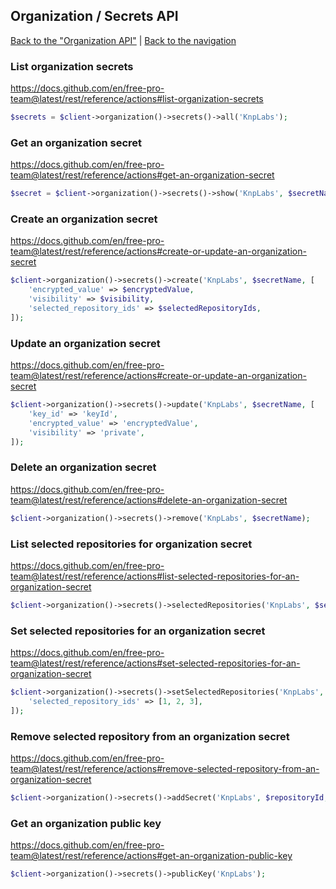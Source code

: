 ## Organization / Secrets API
[Back to the "Organization API"](../organization.md) | [Back to the navigation](../README.md)

### List organization secrets

https://docs.github.com/en/free-pro-team@latest/rest/reference/actions#list-organization-secrets

```php
$secrets = $client->organization()->secrets()->all('KnpLabs');
```

### Get an organization secret

https://docs.github.com/en/free-pro-team@latest/rest/reference/actions#get-an-organization-secret

```php
$secret = $client->organization()->secrets()->show('KnpLabs', $secretName);
```

### Create an organization secret

https://docs.github.com/en/free-pro-team@latest/rest/reference/actions#create-or-update-an-organization-secret

```php
$client->organization()->secrets()->create('KnpLabs', $secretName, [
    'encrypted_value' => $encryptedValue,
    'visibility' => $visibility,
    'selected_repository_ids' => $selectedRepositoryIds,
]);
```

### Update an organization secret

https://docs.github.com/en/free-pro-team@latest/rest/reference/actions#create-or-update-an-organization-secret

```php
$client->organization()->secrets()->update('KnpLabs', $secretName, [
    'key_id' => 'keyId',
    'encrypted_value' => 'encryptedValue',
    'visibility' => 'private',
]);
```

### Delete an organization secret

https://docs.github.com/en/free-pro-team@latest/rest/reference/actions#delete-an-organization-secret

```php
$client->organization()->secrets()->remove('KnpLabs', $secretName);
```

### List selected repositories for organization secret

https://docs.github.com/en/free-pro-team@latest/rest/reference/actions#list-selected-repositories-for-an-organization-secret

```php
$client->organization()->secrets()->selectedRepositories('KnpLabs', $secretName);
```

### Set selected repositories for an organization secret

https://docs.github.com/en/free-pro-team@latest/rest/reference/actions#set-selected-repositories-for-an-organization-secret

```php
$client->organization()->secrets()->setSelectedRepositories('KnpLabs', 'secretName', [
    'selected_repository_ids' => [1, 2, 3],
]);
```

### Remove selected repository from an organization secret

https://docs.github.com/en/free-pro-team@latest/rest/reference/actions#remove-selected-repository-from-an-organization-secret

```php
$client->organization()->secrets()->addSecret('KnpLabs', $repositoryId, $secretName);
```

### Get an organization public key

https://docs.github.com/en/free-pro-team@latest/rest/reference/actions#get-an-organization-public-key

```php
$client->organization()->secrets()->publicKey('KnpLabs');
```

